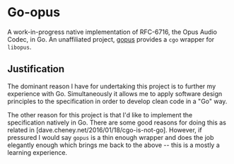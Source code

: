 # Go-opus #
A work-in-progress native implementation of RFC-6716, the Opus Audio Codec, in
Go. An unaffiliated project, [gopus](https://github.com/layeh/gopus)
provides a `cgo` wrapper for `libopus`.

## Justification ##
The dominant reason I have for undertaking this project is to further
my experience with Go. Simultaneously it allows me to apply software
design principles to the specification in order to develop clean code
in a "Go" way.

The other reason for this project is that I'd like to implement the
specification natively in Go. There are some good reasons for doing
this as related in
[dave.cheney.net/2016/01/18/cgo-is-not-go]. However, if pressured I would say
`gopus` is a thin enough wrapper and does the job elegantly enough
which brings me back to the above -- this is a mostly a learning
experience.
